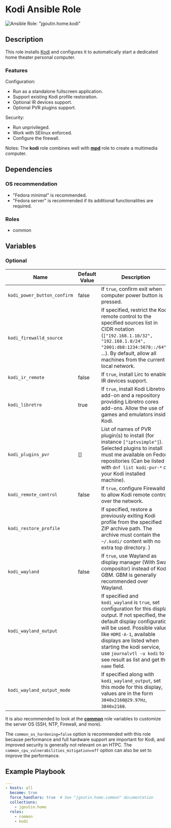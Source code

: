 # Kodi Ansible Role

![Ansible Role: "jgoutin.home.kodi"](https://github.com/JGoutin/ansible_home/workflows/Ansible%20Role:%20%22jgoutin.home.kodi%22/badge.svg)

## Description

This role installs [Kodi](https://kodi.tv) and configures it to automatically start a 
dedicated home theater personal computer.

### Features

Configuration:
* Run as a standalone fullscreen application.
* Support existing Kodi profile restoration.
* Optional IR devices support.
* Optional PVR plugins support.

Security:
* Run unprivileged.
* Work with SElinux enforced.
* Configure the firewall.

Notes: The **kodi** role combines well with [**mpd**](../mpd/README.md) role to create a
multimedia computer.

## Dependencies

### OS recommendation

* "Fedora minimal" is recommended. 
* "Fedora server" is recommended if its additional functionalities are required.

### Roles

* common

## Variables

### Optional

| Name                        | Default Value | Description                                                                                                                                                                                                                                                                                                                     |
|-----------------------------|---------------|---------------------------------------------------------------------------------------------------------------------------------------------------------------------------------------------------------------------------------------------------------------------------------------------------------------------------------|
| `kodi_power_button_confirm` | false         | If `true`, confirm exit when computer power button is pressed.                                                                                                                                                                                                                                                                  |
| `kodi_firewalld_source`     |               | If specified, restrict the Kodi remote control to the specified sources list in CIDR notation (`["192.168.1.10/32", "192.168.1.0/24", "2001:db8:1234:5678::/64"]`, ...). By default, allow all machines from the current local network.                                                                                         |                                                                                                                                                  |
| `kodi_ir_remote`            | false         | If `true`, install Lirc to enable IR devices support.                                                                                                                                                                                                                                                                           |
| `kodi_libretro`             | true          | If `true`, install Kodi Libretro add-on and a repository providing Libretro cores add-ons. Allow the use of games and emulators inside Kodi.                                                                                                                                                                                    |
| `kodi_plugins_pvr`          | []            | List of names of PVR plugin(s) to install (for instance `["iptvsimple"]`). Selected plugins to install must me available on Fedora repositories (Can be listed with `dnf list kodi-pvr-*` on your Kodi installed machine).                                                                                                      |
| `kodi_remote_control`       | false         | If `true`, configure Firewalld to allow Kodi remote control over the network.                                                                                                                                                                                                                                                   |
| `kodi_restore_profile`      |               | If specified, restore a previously exiting Kodi profile from the specified ZIP archive path. The archive must contain the `~/.kodi/` content with no extra top directory. )                                                                                                                                                     |
| `kodi_wayland`              | false         | If `true`, use Wayland as display manager (With Sway compositor) instead of Kodi GBM. GBM is generally recommended over Wayland.                                                                                                                                                                                                |
| `kodi_wayland_output`       |               | If specified and `kodi_wayland` is `true`, set configuration for this display output. If not specified, the default display configuration will be used. Possible values like `HDMI-A-1`, available displays are listed when starting the kodi service, use `journalvtl -u kodi` to see result as list and get the `name` field. |
| `kodi_wayland_output_mode`  |               | If specified along with `kodi_wayland_output`, set this mode for this display, values are in the form `3840x2160@29.97Hz`, `3840x2160`.                                                                                                                                                                                         |

It is also recommended to look at the [**common**](../common/README.md) role variables
to customize the server OS (SSH, NTP, Firewall, and more).

The `common_os_hardening=false` option is recommended with this role because performance
and full hardware support are important for Kodi, and improved security is generally not
relevant on an HTPC. The `common_cpu_vulnerabilities_mitigation=off` option can also be 
set to improve the performance.

## Example Playbook

```yaml
---
- hosts: all
  become: true
  force_handlers: true  # See "jgoutin.home.common" documentation
  collections:
    - jgoutin.home
  roles:
    - common
    - kodi
```
